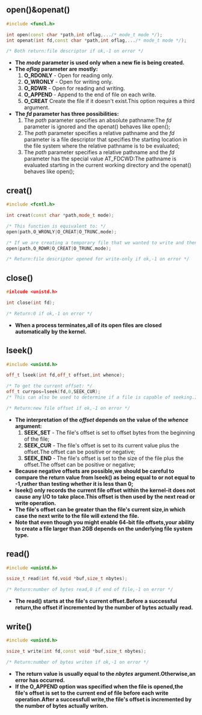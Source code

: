 ## open()&openat()
```c++
#include <funcl.h>

int open(const char *path,int oflag,.../* mode_t mode */);
int openat(int fd,const char *path,int oflag,.../* mode_t mode */);

/* Both return:file descriptor if ok,-1 on error */
```
- **The _mode_ parameter is used only when a new fie is being created.**
- **The _oflag_ parameter are mostly:**
	1. **O_RDONLY** - Open for reading only.
	2. **O_WRONLY** - Open for writing only.
	3. **O_RDWR** - Open for reading and writing.
	4. **O_APPEND** - Append to the end of file on each write.
	5. **O_CREAT** Create the file if it doesn't exist.This option requires a third argument.
- **The _fd_ parameter has three possibilities:**
	1. The _path_ parameter specifies an absolute pathname:The _fd_ parameter is ignored and the openat() behaves like open();
	2. The _path_ parameter specifies a relative pathname and the _fd_ parameter is a file descriptor that specifies the starting location in the file system where the relative pathname is to be evaluated;
	3. The _path_ parameter specifies a relative pathname and the _fd_ parameter has the special value AT_FDCWD:The pathname is evaluated starting in the current working directory and the openat() behaves like open();
	
## creat()
```c++
#include <fcntl.h>

int creat(const char *path,mode_t mode);

/* This function is equivalent to: */
open(path,O_WRONLY|O_CREAT|O_TRUNC,mode);

/* If we are creating a temporary file that we wanted to write and then read back,we had to call creat(),close(),and then open().A better way is to use open(),as in: */
open(path,O_RDWR|O_CREAT|O_TRUNC,mode);

/* Return:file descriptor opened for write-only if ok,-1 on error */
```

## close()
```c++
#inlcude <unistd.h>

int close(int fd);

/* Return:0 if ok,-1 on error */
```
- **When a process terminates,all of its open files are closed automatically by the kernel.**

## lseek()
```c++
#include <unistd.h>

off_t lseek(int fd,off_t offset,int whence);

/* To get the current offset: */
off_t currpos=lseek(fd,0,SEEK_CUR);
/* This can also be used to determine if a file is capable of seeking.If fd refers to a pipe/FIFO/socket,lseek() set errno to ESPIPE and returns -1. */

/* Return:new file offset if ok,-1 on error */
```
- **The interpretation of the _offset_ depends on the value of the _whence_ argument:**
	1. **SEEK_SET** - The file's offset is set to offset bytes from the beginning of the file;
	2. **SEEK_CUR** - The file's offset is set to its current value plus the offset.The offset can be positive or negative;
	3. **SEEK_END** - The file's offset is set to the size of the file plus the offset.The offset can be positive or negative;
- **Because negative offsets are possible,we should be careful to compare the return value from lseek() as being equal to or not equal to -1,rather than testing whether it is less than 0;**
- **lseek() only records the current file offset within the kernel-it does not cause any I/O to take place.This offset is then used by the next read or write operation.**
- **The file's offset can be greater than the file's current size,in which case the next write to the file will extend the file.**
- **Note that even though you might enable 64-bit file offsets,your ability to create a file larger than 2GB depends on the underlying file system type.**

## read()
```c++
#include <unistd.h>

ssize_t read(int fd,void *buf,size_t nbytes);

/* Return:number of bytes read,0 if end of file,-1 on error */
```

- **The read() starts at the file's current offset.Before a successful return,the offset if incremented by the number of bytes actually read.**

## write()
```c++
#include <unistd.h>

ssize_t write(int fd,const void *buf,size_t nbytes);

/* Return:number of bytes writen if ok,-1 on error */
```
- **The return value is usually equal to the _nbytes_ argument.Otherwise,an error has occurred.**
- **If the O_APPEND option was specified when the file is opened,the file's offset is set to the current end of file before each write operation.After a successfull write,the file's offset is incremented by the number of bytes actually writen.**

